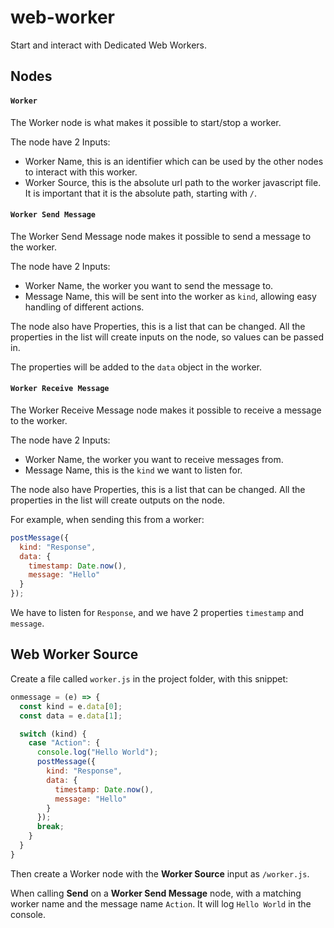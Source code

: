 # web-worker

Start and interact with Dedicated Web Workers.

## Nodes

#### **`Worker`**

The Worker node is what makes it possible to start/stop a worker.

The node have 2 Inputs:
- Worker Name, this is an identifier which can be used by the other nodes to interact with this worker.
- Worker Source, this is the absolute url path to the worker javascript file. It is important that it is the absolute path, starting with `/`.

#### **`Worker Send Message`**

The Worker Send Message node makes it possible to send a message to the worker.

The node have 2 Inputs:

- Worker Name, the worker you want to send the message to.
- Message Name, this will be sent into the worker as `kind`, allowing easy handling of different actions.

The node also have Properties, this is a list that can be changed.
All the properties in the list will create inputs on the node,
so values can be passed in.

The properties will be added to the `data` object in the worker.

#### **`Worker Receive Message`**

The Worker Receive Message node makes it possible to receive a message to the worker.

The node have 2 Inputs:

- Worker Name, the worker you want to receive messages from.
- Message Name, this is the `kind` we want to listen for.

The node also have Properties, this is a list that can be changed.
All the properties in the list will create outputs on the node.

For example, when sending this from a worker:
```js
postMessage({
  kind: "Response",
  data: {
    timestamp: Date.now(),
    message: "Hello"
  }
});
```

We have to listen for `Response`, and we have 2 properties `timestamp` and `message`.

## Web Worker Source

Create a file called `worker.js` in the project folder, with this snippet:

```js
onmessage = (e) => {
  const kind = e.data[0];
  const data = e.data[1];

  switch (kind) {
    case "Action": {
      console.log("Hello World");
      postMessage({
        kind: "Response",
        data: {
          timestamp: Date.now(),
          message: "Hello"
        }
      });
      break;
    }
  }
}
```

Then create a Worker node with the **Worker Source** input as `/worker.js`.

When calling **Send** on a **Worker Send Message** node, with a matching worker name and the message name `Action`. It will log `Hello World` in the console.
